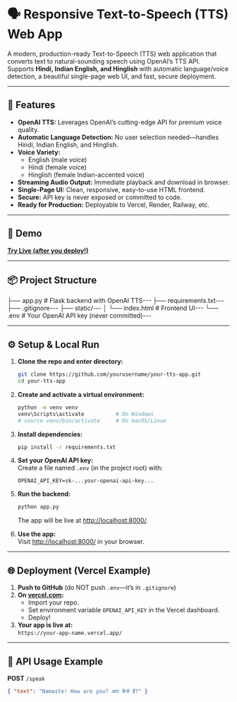 # 🗣️ Responsive Text-to-Speech (TTS) Web App

A modern, production-ready Text-to-Speech (TTS) web application that converts text to natural-sounding speech using OpenAI’s TTS API.  
Supports **Hindi, Indian English, and Hinglish** with automatic language/voice detection, a beautiful single-page web UI, and fast, secure deployment.

---

## 🌟 Features

- **OpenAI TTS:** Leverages OpenAI’s cutting-edge API for premium voice quality.
- **Automatic Language Detection:** No user selection needed—handles Hindi, Indian English, and Hinglish.
- **Voice Variety:**  
  - English (male voice)  
  - Hindi (female voice)  
  - Hinglish (female Indian-accented voice)
- **Streaming Audio Output:** Immediate playback and download in browser.
- **Single-Page UI:** Clean, responsive, easy-to-use HTML frontend.
- **Secure:** API key is never exposed or committed to code.
- **Ready for Production:** Deployable to Vercel, Render, Railway, etc.

---

## 🚀 Demo

**[Try Live (after you deploy!)](https://your-app-url.vercel.app/)**

---

## 📦 Project Structure

├── app.py # Flask backend with OpenAI TTS---
├── requirements.txt---
├── .gitignore---
├── static/---
│ └── index.html # Frontend UI---
└── .env # Your OpenAI API key (never committed)---


---

## ⚙️ Setup & Local Run

1. **Clone the repo and enter directory:**
    ```bash
    git clone https://github.com/yourusername/your-tts-app.git
    cd your-tts-app
    ```

2. **Create and activate a virtual environment:**
    ```bash
    python -m venv venv
    venv\Scripts\activate          # On Windows
    # source venv/bin/activate     # On macOS/Linux
    ```

3. **Install dependencies:**
    ```bash
    pip install -r requirements.txt
    ```

4. **Set your OpenAI API key:**  
   Create a file named `.env` (in the project root) with:
    ```
    OPENAI_API_KEY=sk-...your-openai-api-key...
    ```

5. **Run the backend:**
    ```bash
    python app.py
    ```
    The app will be live at [http://localhost:8000/](http://localhost:8000/).

6. **Use the app:**  
   Visit [http://localhost:8000/](http://localhost:8000/) in your browser.

---

## 🌐 Deployment (Vercel Example)

1. **Push to GitHub** (do NOT push `.env`—it’s in `.gitignore`)
2. **On [vercel.com](https://vercel.com/import):**
   - Import your repo.
   - Set environment variable `OPENAI_API_KEY` in the Vercel dashboard.
   - Deploy!
3. **Your app is live at:**  
   `https://your-app-name.vercel.app/`

---

## 🎤 API Usage Example

**POST** `/speak`
```json
{ "text": "Namaste! How are you? आप कैसे हैं?" }
